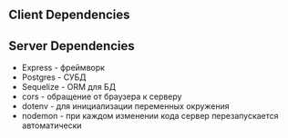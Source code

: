 ## Client Dependencies

## Server Dependencies
- Express - фреймворк
- Postgres - СУБД
- Sequelize - ORM для БД
- cors - обращение от браузера к серверу
- dotenv - для инициализации переменных окружения
- nodemon - при каждом изменении кода сервер перезапускается автоматически